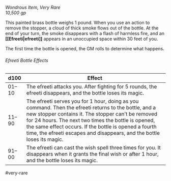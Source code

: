 *Wondrous Item, Very Rare*  
*10,500 gp*

This painted brass bottle weighs 1 pound. When you use an action to remove the stopper, a cloud of thick smoke flows out of the bottle. At the end of your turn, the smoke disappears with a flash of harmless fire, and an **[[Efreeti|efreeti]]** appears in an unoccupied space within 30 feet of you.

The first time the bottle is opened, the GM rolls to determine what happens.
###### Efreeti Bottle Effects
| d100  | Effect                                                                                                                                                                                                                                                                                                                                                 |
| ----- | ------------------------------------------------------------------------------------------------------------------------------------------------------------------------------------------------------------------------------------------------------------------------------------------------------------------------------------------------------ |
| 01–10 | The efreeti attacks you. After fighting for 5 rounds, the efreeti disappears, and the bottle loses its magic.                                                                                                                                                                                                                                          |
| 11–90 | The efreeti serves you for 1 hour, doing as you command. Then the efreeti returns to the bottle, and a new stopper contains it. The stopper can’t be removed for 24 hours. The next two times the bottle is opened, the same effect occurs. If the bottle is opened a fourth time, the efreeti escapes and disappears, and the bottle loses its magic. |
| 91–00 | The efreeti can cast the wish spell three times for you. It disappears when it grants the final wish or after 1 hour, and the bottle loses its magic.                                                                                                                                                                                                  |

#very-rare
